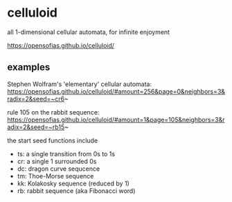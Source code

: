 # celluloid
all 1-dimensional cellular automata, for infinite enjoyment

https://opensofias.github.io/celluloid/

## examples

Stephen Wolfram's 'elementary' cellular automata: https://opensofias.github.io/celluloid/#amount=256&page=0&neighbors=3&radix=2&seed=~cr6~

rule 105 on the rabbit sequence: https://opensofias.github.io/celluloid/#amount=1&page=105&neighbors=3&radix=2&seed=~rb15~

the start seed functions include

* ts: a single transition from 0s to 1s
* cr: a single 1 surrounded 0s
* dc: dragon curve sequcence
* tm: Thoe-Morse sequence
* kk: Kolakosky sequence (reduced by 1)
* rb: rabbit sequence (aka Fibonacci word)
